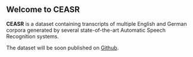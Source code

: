 ## Welcome to CEASR

**CEASR** is a dataset containing transcripts of multiple English and German corpora generated by several state-of-the-art Automatic Speech Recognition systems.

The dataset will be soon published on [Github](https://github.com/zhaw-ceasr/ceasr).
